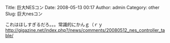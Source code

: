 Title: 巨大NESコン
Date: 2008-05-13 00:17
Author: admin
Category: other
Slug: 巨大nesコン

これはほしすぎるだろ。。。常識的にかんｇ（ｒｙ  
<http://gigazine.net/index.php?/news/comments/20080512_nes_controller_table/>
